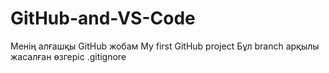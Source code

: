 # GitHub-and-VS-Code
Менің алғашқы GitHub жобам
My first GitHub project 
Бұл branch арқылы жасалған өзгеріс
.gitignore